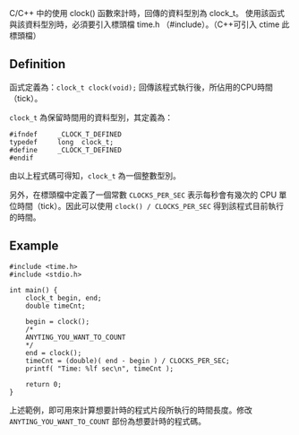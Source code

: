 <!--
[date]: 2011-10-03
[title]:	[C/C++] 計時
[name]:	c_cplusplus-timing
[tag]:		C/C++, time | 計時
-->

C/C++ 中的使用 clock() 函數來計時，回傳的資料型別為 clock_t。
使用該函式與該資料型別時，必須要引入標頭檔 time.h （#include）。（C++可引入 ctime 此標頭檔）

<!--more-->

## Definition

函式定義為：`clock_t clock(void);`
回傳該程式執行後，所佔用的CPU時間（tick）。

`clock_t` 為保留時間用的資料型別，其定義為：

	#ifndef     _CLOCK_T_DEFINED
	typedef     long  clock_t;
	#define     _CLOCK_T_DEFINED
	#endif


由以上程式碼可得知，`clock_t` 為一個整數型別。

另外，在標頭檔中定義了一個常數 `CLOCKS_PER_SEC` 表示每秒會有幾次的 CPU 單位時間（tick）。因此可以使用 `clock() / CLOCKS_PER_SEC` 得到該程式目前執行的時間。

## Example

	#include <time.h>
	#include <stdio.h>

	int main() {
		clock_t begin, end;
		double timeCnt;
		
		begin = clock();
		/*
		ANYTING_YOU_WANT_TO_COUNT
		*/
		end = clock();
		timeCnt = (double)( end - begin ) / CLOCKS_PER_SEC;
		printf( "Time: %lf sec\n", timeCnt );
		
		return 0;
	}

上述範例，即可用來計算想要計時的程式片段所執行的時間長度。修改 `ANYTING_YOU_WANT_TO_COUNT` 部份為想要計時的程式碼。


